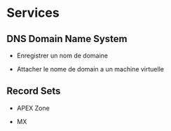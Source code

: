 # Services

## DNS Domain Name System

* Enregistrer un nom de domaine

* Attacher le nome de domain a un machine virtuelle

## Record Sets


- APEX Zone

- MX

